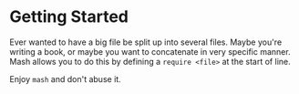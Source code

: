 # Getting Started

Ever wanted to have a big file be split up into several files. Maybe you're
writing a book, or maybe you want to concatenate in very specific manner. Mash
allows you to do this by defining a `require <file>` at the start of line.

Enjoy `mash` and don't abuse it.
